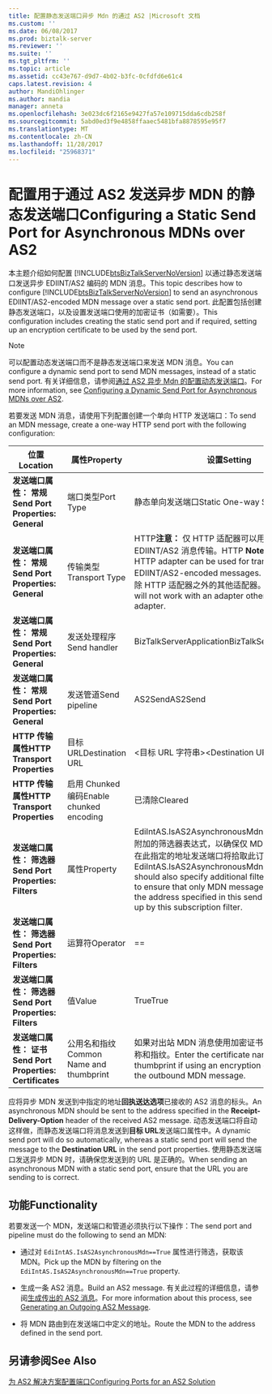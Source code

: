 ```yaml
---
title: 配置静态发送端口异步 Mdn 的通过 AS2 |Microsoft 文档
ms.custom: ''
ms.date: 06/08/2017
ms.prod: biztalk-server
ms.reviewer: ''
ms.suite: ''
ms.tgt_pltfrm: ''
ms.topic: article
ms.assetid: cc43e767-d9d7-4b02-b3fc-0cfdfd6e61c4
caps.latest.revision: 4
author: MandiOhlinger
ms.author: mandia
manager: anneta
ms.openlocfilehash: 3e023dc6f2165e9427fa57e109715dda6cdb258f
ms.sourcegitcommit: 5abd0ed3f9e4858ffaaec5481bfa8878595e95f7
ms.translationtype: MT
ms.contentlocale: zh-CN
ms.lasthandoff: 11/28/2017
ms.locfileid: "25968371"
---
```

# <a name="configuring-a-static-send-port-for-asynchronous-mdns-over-as2"></a><span data-ttu-id="feabe-102">配置用于通过 AS2 发送异步 MDN 的静态发送端口</span><span class="sxs-lookup"><span data-stu-id="feabe-102">Configuring a Static Send Port for Asynchronous MDNs over AS2</span></span>
<span data-ttu-id="feabe-103">本主题介绍如何配置 [!INCLUDE[btsBizTalkServerNoVersion](../includes/btsbiztalkservernoversion-md.md)] 以通过静态发送端口发送异步 EDIINT/AS2 编码的 MDN 消息。</span><span class="sxs-lookup"><span data-stu-id="feabe-103">This topic describes how to configure [!INCLUDE[btsBizTalkServerNoVersion](../includes/btsbiztalkservernoversion-md.md)] to send an asynchronous EDIINT/AS2-encoded MDN message over a static send port.</span></span> <span data-ttu-id="feabe-104">此配置包括创建静态发送端口，以及设置发送端口使用的加密证书（如需要）。</span><span class="sxs-lookup"><span data-stu-id="feabe-104">This configuration includes creating the static send port and if required, setting up an encryption certificate to be used by the send port.</span></span>  
  
> [!NOTE]
>  <span data-ttu-id="feabe-105">可以配置动态发送端口而不是静态发送端口来发送 MDN 消息。</span><span class="sxs-lookup"><span data-stu-id="feabe-105">You can configure a dynamic send port to send MDN messages, instead of a static send port.</span></span> <span data-ttu-id="feabe-106">有关详细信息，请参阅[通过 AS2 异步 Mdn 的配置动态发送端口](../core/configuring-a-dynamic-send-port-for-asynchronous-mdns-over-as2.md)。</span><span class="sxs-lookup"><span data-stu-id="feabe-106">For more information, see [Configuring a Dynamic Send Port for Asynchronous MDNs over AS2](../core/configuring-a-dynamic-send-port-for-asynchronous-mdns-over-as2.md).</span></span>  
  
 <span data-ttu-id="feabe-107">若要发送 MDN 消息，请使用下列配置创建一个单向 HTTP 发送端口：</span><span class="sxs-lookup"><span data-stu-id="feabe-107">To send an MDN message, create a one-way HTTP send port with the following configuration:</span></span>  
  
|<span data-ttu-id="feabe-108">位置</span><span class="sxs-lookup"><span data-stu-id="feabe-108">Location</span></span>|<span data-ttu-id="feabe-109">属性</span><span class="sxs-lookup"><span data-stu-id="feabe-109">Property</span></span>|<span data-ttu-id="feabe-110">设置</span><span class="sxs-lookup"><span data-stu-id="feabe-110">Setting</span></span>|  
|--------------|--------------|-------------|  
|<span data-ttu-id="feabe-111">**发送端口属性： 常规**</span><span class="sxs-lookup"><span data-stu-id="feabe-111">**Send Port Properties: General**</span></span>|<span data-ttu-id="feabe-112">端口类型</span><span class="sxs-lookup"><span data-stu-id="feabe-112">Port Type</span></span>|<span data-ttu-id="feabe-113">静态单向发送端口</span><span class="sxs-lookup"><span data-stu-id="feabe-113">Static One-way Send Port</span></span>|  
|<span data-ttu-id="feabe-114">**发送端口属性： 常规**</span><span class="sxs-lookup"><span data-stu-id="feabe-114">**Send Port Properties: General**</span></span>|<span data-ttu-id="feabe-115">传输类型</span><span class="sxs-lookup"><span data-stu-id="feabe-115">Transport Type</span></span>|<span data-ttu-id="feabe-116">HTTP**注意：** 仅 HTTP 适配器可以用于编码 EDIINT/AS2 消息传输。</span><span class="sxs-lookup"><span data-stu-id="feabe-116">HTTP **Note:**  Only the HTTP adapter can be used for transporting EDIINT/AS2-encoded messages.</span></span> <span data-ttu-id="feabe-117">此传输不能用于除 HTTP 适配器之外的其他适配器。</span><span class="sxs-lookup"><span data-stu-id="feabe-117">This transport will not work with an adapter other than the HTTP adapter.</span></span>|  
|<span data-ttu-id="feabe-118">**发送端口属性： 常规**</span><span class="sxs-lookup"><span data-stu-id="feabe-118">**Send Port Properties: General**</span></span>|<span data-ttu-id="feabe-119">发送处理程序</span><span class="sxs-lookup"><span data-stu-id="feabe-119">Send handler</span></span>|<span data-ttu-id="feabe-120">BizTalkServerApplication</span><span class="sxs-lookup"><span data-stu-id="feabe-120">BizTalkServerApplication</span></span>|  
|<span data-ttu-id="feabe-121">**发送端口属性： 常规**</span><span class="sxs-lookup"><span data-stu-id="feabe-121">**Send Port Properties: General**</span></span>|<span data-ttu-id="feabe-122">发送管道</span><span class="sxs-lookup"><span data-stu-id="feabe-122">Send pipeline</span></span>|<span data-ttu-id="feabe-123">AS2Send</span><span class="sxs-lookup"><span data-stu-id="feabe-123">AS2Send</span></span>|  
|<span data-ttu-id="feabe-124">**HTTP 传输属性**</span><span class="sxs-lookup"><span data-stu-id="feabe-124">**HTTP Transport Properties**</span></span>|<span data-ttu-id="feabe-125">目标 URL</span><span class="sxs-lookup"><span data-stu-id="feabe-125">Destination URL</span></span>|<span data-ttu-id="feabe-126">\<目标 URL 字符串\></span><span class="sxs-lookup"><span data-stu-id="feabe-126">\<Destination URL string\></span></span>|  
|<span data-ttu-id="feabe-127">**HTTP 传输属性**</span><span class="sxs-lookup"><span data-stu-id="feabe-127">**HTTP Transport Properties**</span></span>|<span data-ttu-id="feabe-128">启用 Chunked 编码</span><span class="sxs-lookup"><span data-stu-id="feabe-128">Enable chunked encoding</span></span>|<span data-ttu-id="feabe-129">已清除</span><span class="sxs-lookup"><span data-stu-id="feabe-129">Cleared</span></span>|  
|<span data-ttu-id="feabe-130">**发送端口属性： 筛选器**</span><span class="sxs-lookup"><span data-stu-id="feabe-130">**Send Port Properties: Filters**</span></span>|<span data-ttu-id="feabe-131">属性</span><span class="sxs-lookup"><span data-stu-id="feabe-131">Property</span></span>|<span data-ttu-id="feabe-132">EdiIntAS.IsAS2AsynchronousMdn**注意：** 还应指定附加的筛选器表达式，以确保仅 MDN 消息要发送到在此指定的地址发送端口将拾取此订阅筛选器。</span><span class="sxs-lookup"><span data-stu-id="feabe-132">EdiIntAS.IsAS2AsynchronousMdn **Note:**  You should also specify additional filter expressions to ensure that only MDN messages destined to the address specified in this send port are picked up by this subscription filter.</span></span>|  
|<span data-ttu-id="feabe-133">**发送端口属性： 筛选器**</span><span class="sxs-lookup"><span data-stu-id="feabe-133">**Send Port Properties: Filters**</span></span>|<span data-ttu-id="feabe-134">运算符</span><span class="sxs-lookup"><span data-stu-id="feabe-134">Operator</span></span>|==|  
|<span data-ttu-id="feabe-135">**发送端口属性： 筛选器**</span><span class="sxs-lookup"><span data-stu-id="feabe-135">**Send Port Properties: Filters**</span></span>|<span data-ttu-id="feabe-136">值</span><span class="sxs-lookup"><span data-stu-id="feabe-136">Value</span></span>|<span data-ttu-id="feabe-137">True</span><span class="sxs-lookup"><span data-stu-id="feabe-137">True</span></span>|  
|<span data-ttu-id="feabe-138">**发送端口属性： 证书**</span><span class="sxs-lookup"><span data-stu-id="feabe-138">**Send Port Properties: Certificates**</span></span>|<span data-ttu-id="feabe-139">公用名和指纹</span><span class="sxs-lookup"><span data-stu-id="feabe-139">Common Name  and thumbprint</span></span>|<span data-ttu-id="feabe-140">如果对出站 MDN 消息使用加密证书，请输入证书名称和指纹。</span><span class="sxs-lookup"><span data-stu-id="feabe-140">Enter the certificate name and thumbprint if using an encryption certificate for the outbound MDN message.</span></span>|  
  
 <span data-ttu-id="feabe-141">应将异步 MDN 发送到中指定的地址**回执送达选项**已接收的 AS2 消息的标头。</span><span class="sxs-lookup"><span data-stu-id="feabe-141">An asynchronous MDN should be sent to the address specified in the **Receipt-Delivery-Option** header of the received AS2 message.</span></span> <span data-ttu-id="feabe-142">动态发送端口将自动这样做，而静态发送端口将消息发送到**目标 URL**发送端口属性中。</span><span class="sxs-lookup"><span data-stu-id="feabe-142">A dynamic send port will do so automatically, whereas a static send port will send the message to the **Destination URL** in the send port properties.</span></span> <span data-ttu-id="feabe-143">使用静态发送端口发送异步 MDN 时，请确保您发送到的 URL 是正确的。</span><span class="sxs-lookup"><span data-stu-id="feabe-143">When sending an asynchronous MDN with a static send port, ensure that the URL you are sending to is correct.</span></span>  
  
## <a name="functionality"></a><span data-ttu-id="feabe-144">功能</span><span class="sxs-lookup"><span data-stu-id="feabe-144">Functionality</span></span>  
 <span data-ttu-id="feabe-145">若要发送一个 MDN，发送端口和管道必须执行以下操作：</span><span class="sxs-lookup"><span data-stu-id="feabe-145">The send port and pipeline must do the following to send an MDN:</span></span>  
  
-   <span data-ttu-id="feabe-146">通过对 `EdiIntAS.IsAS2AsynchronousMdn==True` 属性进行筛选，获取该 MDN。</span><span class="sxs-lookup"><span data-stu-id="feabe-146">Pick up the MDN by filtering on the `EdiIntAS.IsAS2AsynchronousMdn==True` property.</span></span>  
  
-   <span data-ttu-id="feabe-147">生成一条 AS2 消息。</span><span class="sxs-lookup"><span data-stu-id="feabe-147">Build an AS2 message.</span></span> <span data-ttu-id="feabe-148">有关此过程的详细信息，请参阅[生成传出的 AS2 消息](../core/generating-an-outgoing-as2-message.md)。</span><span class="sxs-lookup"><span data-stu-id="feabe-148">For more information about this process, see [Generating an Outgoing AS2 Message](../core/generating-an-outgoing-as2-message.md).</span></span>  
  
-   <span data-ttu-id="feabe-149">将 MDN 路由到在发送端口中定义的地址。</span><span class="sxs-lookup"><span data-stu-id="feabe-149">Route the MDN to the address defined in the send port.</span></span>  
  
## <a name="see-also"></a><span data-ttu-id="feabe-150">另请参阅</span><span class="sxs-lookup"><span data-stu-id="feabe-150">See Also</span></span>  
 [<span data-ttu-id="feabe-151">为 AS2 解决方案配置端口</span><span class="sxs-lookup"><span data-stu-id="feabe-151">Configuring Ports for an AS2 Solution</span></span>](../core/configuring-ports-for-an-as2-solution.md)